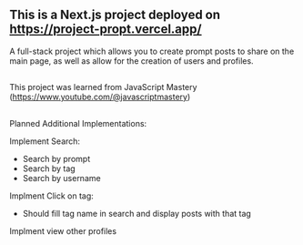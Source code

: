 ## This is a Next.js project deployed on https://project-propt.vercel.app/

A full-stack project which allows you to create prompt posts to share on the main page, as well as allow for the creation of users and profiles.

##

This project was learned from JavaScript Mastery (https://www.youtube.com/@javascriptmastery)

##

Planned Additional Implementations:

Implement Search:
- Search by prompt
- Search by tag
- Search by username

Implment Click on tag:
- Should fill tag name in search and display
      posts with that tag

Implment view other profiles